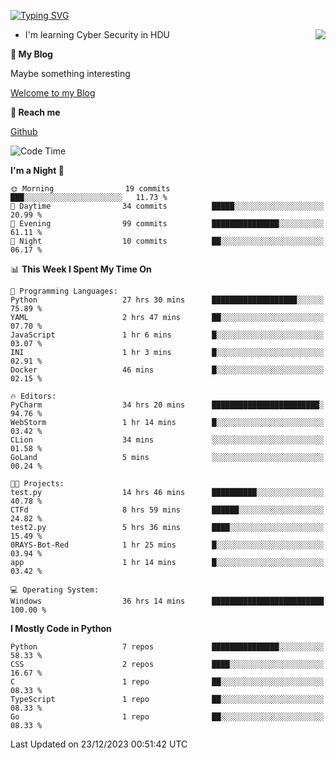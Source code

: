 [![Typing SVG](https://readme-typing-svg.herokuapp.com?font=Fira+Code&pause=1000&random=false&width=450&height=60&lines=Hello+%F0%9F%91%8B%F0%9F%8F%BB;I'm+JBNRZ)](https://git.io/typing-svg)

<a href="#">
  <img align="right" src="https://github-readme-stats.vercel.app/api?username=JBNRZ&show_icons=true&bg_color=15,f2f7fd,E0EAFC" />
</a>

- I'm learning Cyber Security in HDU

 **🌱 My Blog**

Maybe something interesting

[Welcome to my Blog](https://jbnrz.com.cn/)

 **💬 Reach me** 

[Github](https://github.com/JBNRZ)


<!--START_SECTION:waka-->
![Code Time](http://img.shields.io/badge/Code%20Time-221%20hrs%2056%20mins-blue)

**I'm a Night 🦉** 

```text
🌞 Morning                19 commits          ███░░░░░░░░░░░░░░░░░░░░░░   11.73 % 
🌆 Daytime                34 commits          █████░░░░░░░░░░░░░░░░░░░░   20.99 % 
🌃 Evening                99 commits          ███████████████░░░░░░░░░░   61.11 % 
🌙 Night                  10 commits          ██░░░░░░░░░░░░░░░░░░░░░░░   06.17 % 
```


📊 **This Week I Spent My Time On** 

```text
💬 Programming Languages: 
Python                   27 hrs 30 mins      ███████████████████░░░░░░   75.89 % 
YAML                     2 hrs 47 mins       ██░░░░░░░░░░░░░░░░░░░░░░░   07.70 % 
JavaScript               1 hr 6 mins         █░░░░░░░░░░░░░░░░░░░░░░░░   03.07 % 
INI                      1 hr 3 mins         █░░░░░░░░░░░░░░░░░░░░░░░░   02.91 % 
Docker                   46 mins             █░░░░░░░░░░░░░░░░░░░░░░░░   02.15 % 

🔥 Editors: 
PyCharm                  34 hrs 20 mins      ████████████████████████░   94.76 % 
WebStorm                 1 hr 14 mins        █░░░░░░░░░░░░░░░░░░░░░░░░   03.42 % 
CLion                    34 mins             ░░░░░░░░░░░░░░░░░░░░░░░░░   01.58 % 
GoLand                   5 mins              ░░░░░░░░░░░░░░░░░░░░░░░░░   00.24 % 

🐱‍💻 Projects: 
test.py                  14 hrs 46 mins      ██████████░░░░░░░░░░░░░░░   40.78 % 
CTFd                     8 hrs 59 mins       ██████░░░░░░░░░░░░░░░░░░░   24.82 % 
test2.py                 5 hrs 36 mins       ████░░░░░░░░░░░░░░░░░░░░░   15.49 % 
0RAYS-Bot-Red            1 hr 25 mins        █░░░░░░░░░░░░░░░░░░░░░░░░   03.94 % 
app                      1 hr 14 mins        █░░░░░░░░░░░░░░░░░░░░░░░░   03.42 % 

💻 Operating System: 
Windows                  36 hrs 14 mins      █████████████████████████   100.00 % 
```

**I Mostly Code in Python** 

```text
Python                   7 repos             ███████████████░░░░░░░░░░   58.33 % 
CSS                      2 repos             ████░░░░░░░░░░░░░░░░░░░░░   16.67 % 
C                        1 repo              ██░░░░░░░░░░░░░░░░░░░░░░░   08.33 % 
TypeScript               1 repo              ██░░░░░░░░░░░░░░░░░░░░░░░   08.33 % 
Go                       1 repo              ██░░░░░░░░░░░░░░░░░░░░░░░   08.33 % 
```




 Last Updated on 23/12/2023 00:51:42 UTC
<!--END_SECTION:waka-->
